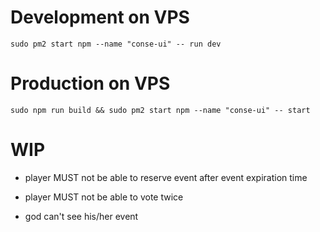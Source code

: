 

# Development on VPS

```console
sudo pm2 start npm --name "conse-ui" -- run dev
```

# Production on VPS
```console
sudo npm run build && sudo pm2 start npm --name "conse-ui" -- start
```


# WIP

* player MUST not be able to reserve event after event expiration time

* player MUST not be able to vote twice

* god can't see his/her event 
